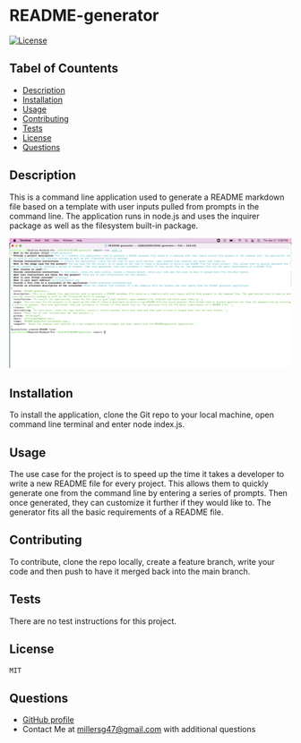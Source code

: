 
  
  # README-generator

  [![License](https://img.shields.io/badge/License-MIT-yellow.svg)](https://opensource.org/licenses/MIT)

  ## Tabel of Countents
  - [Description](#description)
  - [Installation](#installation)
  - [Usage](#usage)
  - [Contributing](#contributing) 
  - [Tests](#tests)
  - [License](#license)
  - [Questions](#questions)
  
  
  ## Description
  This is a command line application used to generate a README markdown file based on a template with user inputs pulled from prompts in the command line. The application runs in node.js and uses the inquirer package as well as the filesystem built-in package.

  ![Shows the command line terminal on a mac computer with the prompts and user inputs from the README-generator application. ](./assets/README-generator-screenshot.png)
  
  ## Installation
  To install the application, clone the Git repo to your local machine, open command line terminal and enter node index.js.
  
  ## Usage    
  The use case for the project is to speed up the time it takes a developer to write a new README file for every project. This allows them to quickly generate one from the command line by entering a series of prompts. Then once generated, they can customize it further if they would like to. The generator fits all the basic requirements of a README file. 
  
  ## Contributing 
  To contribute, clone the repo locally, create a feature branch, write your code and then push to have it merged back into the main branch. 
  
  ## Tests 
  There are no test instructions for this project.
  
  ## License
    MIT
  
  ## Questions
  - [GitHub profile](github.com/millersg47)
  - Contact Me at millersg47@gmail.com with additional questions
